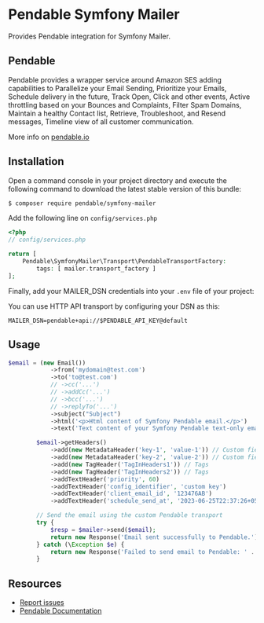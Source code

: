 Pendable Symfony Mailer
=================

Provides Pendable integration for Symfony Mailer.


Pendable 
------------

Pendable provides a wrapper service around Amazon SES adding capabilities to Parallelize your Email Sending, Prioritize your Emails, Schedule delivery in the future, Track Open, Click and other events, Active throttling based on your Bounces and Complaints, Filter Spam Domains, Maintain a healthy Contact list, Retrieve, Troubleshoot, and Resend messages, Timeline view of all customer communication.

More info on [pendable.io](https://pendable.io/documentation)

Installation
------------

Open a command console in your project directory and execute the
following command to download the latest stable version of this bundle:

```bash
$ composer require pendable/symfony-mailer
```

Add the following line on `config/services.php`

```php
<?php
// config/services.php

return [
    Pendable\SymfonyMailer\Transport\PendableTransportFactory:
        tags: [ mailer.transport_factory ]
];
```

Finally, add your MAILER_DSN credentials into your `.env` file of your project:

You can use HTTP API transport by configuring your DSN as this:

```env
MAILER_DSN=pendable+api://$PENDABLE_API_KEY@default
```

## Usage

```php
$email = (new Email())
            ->from('mydomain@test.com')
            ->to('to@test.com')
            // ->cc('...')
            // ->addCc('...')
            // ->bcc('...')
            // ->replyTo('...')
            ->subject("Subject")
            ->html('<p>Html content of Symfony Pendable email.</p>')
            ->text('Text content of your Symfony Pendable text-only email.');

        $email->getHeaders()
            ->add(new MetadataHeader('key-1', 'value-1')) // Custom field called 'key-1'
            ->add(new MetadataHeader('key-2', 'value-2')) // Custom field called 'key-2'
            ->add(new TagHeader('TagInHeaders1')) // Tags
            ->add(new TagHeader('TagInHeaders2')) // Tags
            ->addTextHeader('priority', 60)
            ->addTextHeader('config_identifier', 'custom key')
            ->addTextHeader('client_email_id', '123476AB')
            ->addTextHeader('schedule_send_at', '2023-06-25T22:37:26+05:30');

        // Send the email using the custom Pendable transport
        try {
            $resp = $mailer->send($email);
            return new Response('Email sent successfully to Pendable.');
        } catch (\Exception $e) {
            return new Response('Failed to send email to Pendable: ' . $e->getMessage(), Response::HTTP_INTERNAL_SERVER_ERROR);
        }
```

Resources
---------

* [Report issues](https://github.com/pendable/symfony-mailer)
* [Pendable Documentation](https://pendable.io/documentation)


